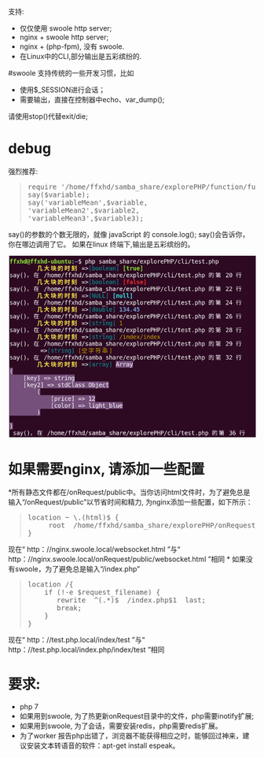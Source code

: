 支持: 
* 仅仅使用 swoole http server;
* nginx + swoole http server; 
* nginx + (php-fpm), 没有 swoole. 
* 在Linux中的CLI,部分输出是五彩缤纷的.

#swoole
支持传统的一些开发习惯，比如
* 使用$_SESSION进行会话；
* 需要输出，直接在控制器中echo、var_dump();

请使用stop()代替exit/die;

# debug
强烈推荐:
<blockquote>
<pre>
require '/home/ffxhd/samba_share/explorePHP/function/function_debug.php';
say($variable);
say('variableMean',$variable,
'variableMean2',$variable2,
'variableMean3',$variable3);
</pre>
</blockquote>
say()的参数的个数无限的，就像 javaScript 的 console.log();
say()会告诉你，你在哪边调用了它。
如果在linux 终端下,输出是五彩缤纷的。

![alt effect](./onRequest/public/images/php-cli-colorful2.png "effect")

# 如果需要nginx, 请添加一些配置
*所有静态文件都在/onRequest/public中。当你访问html文件时，为了避免总是输入“/onRequest/public”以节省时间和精力,
为nginx添加一些配置，如下所示：
<blockquote>
<pre>
location ~ \.(html)$ {
     root  /home/ffxhd/samba_share/explorePHP/onRequest/public; #your absolute path
}
</pre>
</blockquote>
现在“ http：//nginx.swoole.local/websocket.html ”与“ http：//nginx.swoole.local/onRequest/public/websocket.html ”相同
* 如果没有swoole，为了避免总是输入“/index.php”
<blockquote>
<pre>
location /{
	if (!-e $request_filename) {
	   rewrite  ^(.*)$  /index.php$1  last;
	   break;
	}
}
</pre>
</blockquote>
现在“ http：//test.php.local/index/test ”与“ http：//test.php.local/index.php/index/test ”相同
 
# 要求:
* php 7 
* 如果用到swoole, 为了热更新onRequest目录中的文件，php需要inotify扩展;
* 如果用到swoole, 为了会话，需要安装redis，php需要redis扩展。
* 为了worker 报告php出错了，浏览器不能获得相应之时，能够回过神来，建议安装文本转语音的软件：apt-get install espeak。